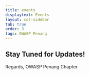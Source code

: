 ```yaml
---
title: events
displaytext: Events
layout: col-sidebar
tab: true
order: 3
tags: OWASP Penang
---
```


Stay Tuned for Updates!
--- 

Regards,
OWASP Penang Chapter 
